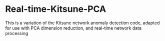 # Real-time-Kitsune-PCA
This is a variation of the Kitsune network anomaly detection code, adapted for use with PCA dimension reduction, and real-time network data processing
